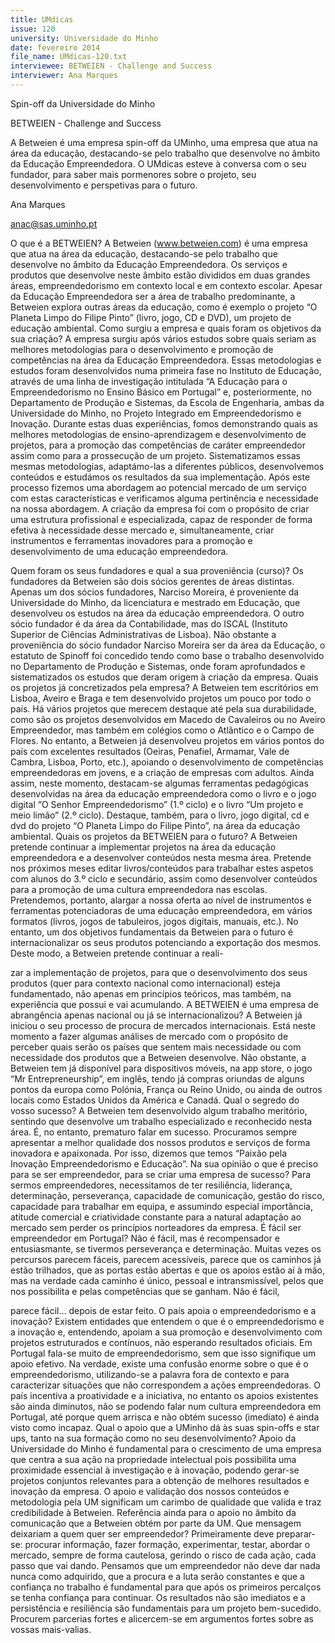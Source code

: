 ```yaml
---
title: UMdicas
issue: 120
university: Universidade do Minho
date: fevereiro 2014
file_name: UMdicas-120.txt
interviewee: BETWEIEN - Challenge and Success
interviewer: Ana Marques
---
```


Spin-off da Universidade do Minho


BETWEIEN - Challenge and Success

A Betweien é uma empresa spin-off da UMinho,
uma empresa que atua na área da educação, destacando-se pelo trabalho que desenvolve no âmbito
da Educação Empreendedora. O UMdicas esteve
à conversa com o seu fundador, para saber mais
pormenores sobre o projeto, seu desenvolvimento e
perspetivas para o futuro.

Ana Marques

anac@sas.uminho.pt

O que é a BETWEIEN?
A Betweien (www.betweien.com) é uma empresa
que atua na área da educação, destacando-se pelo
trabalho que desenvolve no âmbito da Educação
Empreendedora. Os serviços e produtos que desenvolve neste âmbito estão divididos em duas grandes áreas, empreendedorismo em contexto local e
em contexto escolar. Apesar da Educação Empreendedora ser a área de trabalho predominante, a
Betweien explora outras áreas da educação, como
é exemplo o projeto “O Planeta Limpo do Filipe Pinto” (livro, jogo, CD e DVD), um projeto de educação
ambiental.
Como surgiu a empresa e quais foram os objetivos da sua criação?
A empresa surgiu após vários estudos sobre quais
seriam as melhores metodologias para o desenvolvimento e promoção de competências na área da
Educação Empreendedora. Essas metodologias e
estudos foram desenvolvidos numa primeira fase
no Instituto de Educação, através de uma linha de
investigação intitulada “A Educação para o Empreendedorismo no Ensino Básico em Portugal” e,
posteriormente, no Departamento de Produção e
Sistemas, da Escola de Engenharia, ambas da Universidade do Minho, no Projeto Integrado em Empreendedorismo e Inovação. Durante estas duas experiências, fomos demonstrando quais as melhores
metodologias de ensino-aprendizagem e desenvolvimento de projetos, para a promoção das competências de caráter empreendedor assim como para a
prossecução de um projeto. Sistematizamos essas
mesmas metodologias, adaptámo-las a diferentes
públicos, desenvolvemos conteúdos e estudámos os
resultados da sua implementação.
Após este processo fizemos uma abordagem ao potencial mercado de um serviço com estas características e verificamos alguma pertinência e necessidade na nossa abordagem. A criação da empresa foi
com o propósito de criar uma estrutura profissional
e especializada, capaz de responder de forma efetiva à necessidade desse mercado e, simultaneamente, criar instrumentos e ferramentas inovadores para
a promoção e desenvolvimento de uma educação
empreendedora.

Quem foram os seus fundadores e qual a sua
proveniência (curso)?
Os fundadores da Betweien são dois sócios gerentes
de áreas distintas. Apenas um dos sócios fundadores, Narciso Moreira, é proveniente da Universidade
do Minho, da licenciatura e mestrado em Educação,
que desenvolveu os estudos na área da educação
empreendedora. O outro sócio fundador é da área
da Contabilidade, mas do ISCAL (Instituto Superior
de Ciências Administrativas de Lisboa).
Não obstante a proveniência do sócio fundador Narciso Moreira ser da área da Educação, o estatuto de
Spinoff foi concedido tendo como base o trabalho
desenvolvido no Departamento de Produção e Sistemas, onde foram aprofundados e sistematizados
os estudos que deram origem à criação da empresa.
Quais os projetos já concretizados pela empresa?
A Betweien tem escritórios em Lisboa, Aveiro e Braga e tem desenvolvido projetos um pouco por todo
o país. Há vários projetos que merecem destaque
até pela sua durabilidade, como são os projetos desenvolvidos em Macedo de Cavaleiros ou no Aveiro
Empreendedor, mas também em colégios como o
Atlântico e o Campo de Flores. No entanto, a Betweien já desenvolveu projetos em vários pontos do
país com excelentes resultados (Oeiras, Penafiel,
Armamar, Vale de Cambra, Lisboa, Porto, etc.),
apoiando o desenvolvimento de competências empreendedoras em jovens, e a criação de empresas
com adultos. Ainda assim, neste momento, destacam-se algumas ferramentas pedagógicas desenvolvidas na área da educação empreendedora como o
livro e o jogo digital “O Senhor Empreendedorismo”
(1.º ciclo) e o livro “Um projeto e meio limão” (2.º ciclo). Destaque, também, para o livro, jogo digital, cd
e dvd do projeto “O Planeta Limpo do Filipe Pinto”,
na área da educação ambiental.
Quais os projetos da BETWEIEN para o futuro?
A Betweien pretende continuar a implementar projetos na área da educação empreendedora e a desenvolver conteúdos nesta mesma área. Pretende
nos próximos meses editar livros/conteúdos para
trabalhar estes aspetos com alunos do 3.º ciclo e
secundário, assim como desenvolver conteúdos
para a promoção de uma cultura empreendedora
nas escolas. Pretendemos, portanto, alargar a nossa oferta ao nível de instrumentos e ferramentas
potenciadoras de uma educação empreendedora,
em vários formatos (livros, jogos de tabuleiros, jogos digitais, manuais, etc.). No entanto, um dos
objetivos fundamentais da Betweien para o futuro
é internacionalizar os seus produtos potenciando a
exportação dos mesmos.
Deste modo, a Betweien pretende continuar a reali-

zar a implementação de projetos, para que o desenvolvimento dos seus produtos (quer para contexto
nacional como internacional) esteja fundamentado,
não apenas em princípios teóricos, mas também, na
experiência que possui e vai acumulando.
A BETWEIEN é uma empresa de abrangência
apenas nacional ou já se internacionalizou?
A Betweien já iniciou o seu processo de procura de
mercados internacionais. Está neste momento a fazer algumas análises de mercado com o propósito
de perceber quais serão os países que sentem mais
necessidade ou com necessidade dos produtos que
a Betweien desenvolve. Não obstante, a Betweien
tem já disponível para dispositivos móveis, na app
store, o jogo “Mr Entrepreneurship”, em inglês, tendo já compras oriundas de alguns pontos da europa
como Polónia, França ou Reino Unido, ou ainda de
outros locais como Estados Unidos da América e
Canadá.
Qual o segredo do vosso sucesso?
A Betweien tem desenvolvido algum trabalho meritório, sentindo que desenvolve um trabalho especializado e reconhecido nesta área. É, no entanto,
prematuro falar em sucesso. Procuramos sempre
apresentar a melhor qualidade dos nossos produtos e serviços de forma inovadora e apaixonada. Por
isso, dizemos que temos “Paixão pela Inovação Empreendedorismo e Educação”.
Na sua opinião o que é preciso para se ser
empreendedor, para se criar uma empresa
de sucesso?
Para sermos empreendedores, necessitamos de ter
resiliência, liderança, determinação, perseverança,
capacidade de comunicação, gestão do risco, capacidade para trabalhar em equipa, e assumindo
especial importância, atitude comercial e criatividade constante para a natural adaptação ao mercado
sem perder os princípios norteadores da empresa.
É fácil ser empreendedor em Portugal?
Não é fácil, mas é recompensador e entusiasmante,
se tivermos perseverança e determinação. Muitas
vezes os percursos parecem fáceis, parecem acessíveis, parece que os caminhos já estão trilhados,
que as portas estão abertas e que os apoios estão
aí à mão, mas na verdade cada caminho é único,
pessoal e intransmissível, pelos que nos possibilita
e pelas competências que se ganham. Não é fácil,

parece fácil… depois de estar feito.
O país apoia o empreendedorismo e a inovação?
Existem entidades que entendem o que é o empreendedorismo e a inovação e, entendendo, apoiam
a sua promoção e desenvolvimento com projetos
estruturados e contínuos, não esperando resultados
oficiais. Em Portugal fala-se muito de empreendedorismo, sem que isso signifique um apoio efetivo.
Na verdade, existe uma confusão enorme sobre o
que é o empreendedorismo, utilizando-se a palavra
fora de contexto e para caracterizar situações que
não correspondem a ações empreendedoras. O país
incentiva a proatividade e a iniciativa, no entanto os
apoios existentes são ainda diminutos, não se podendo falar num cultura empreendedora em Portugal, até porque quem arrisca e não obtém sucesso
(imediato) é ainda visto como incapaz.
Qual o apoio que a UMinho dá às suas spin-offs e star ups, tanto na sua formação como
no seu desenvolvimento?
Apoio da Universidade do Minho é fundamental para
o crescimento de uma empresa que centra a sua
ação na propriedade intelectual pois possibilita uma
proximidade essencial à investigação e à inovação,
podendo gerar-se projetos conjuntos relevantes para
a obtenção de melhores resultados e inovação da
empresa. O apoio e validação dos nossos conteúdos
e metodologia pela UM significam um carimbo de
qualidade que valida e traz credibilidade à Betweien.
Referência ainda para o apoio no âmbito da comunicação que a Betweien obtém por parte da UM.
Que mensagem deixariam a quem quer ser
empreendedor?
Primeiramente deve preparar-se: procurar informação, fazer formação, experimentar, testar, abordar
o mercado, sempre de forma cautelosa, gerindo o
risco de cada ação, cada passo que vai dando.
Pensamos que um empreendedor não deve dar
nada nunca como adquirido, que a procura e a luta
serão constantes e que a confiança no trabalho é
fundamental para que após os primeiros percalços
se tenha confiança para continuar. Os resultados
não são imediatos e a persistência e resiliência são
fundamentais para um projeto bem-sucedido. Procurem parcerias fortes e alicercem-se em argumentos
fortes sobre as vossas mais-valias.

